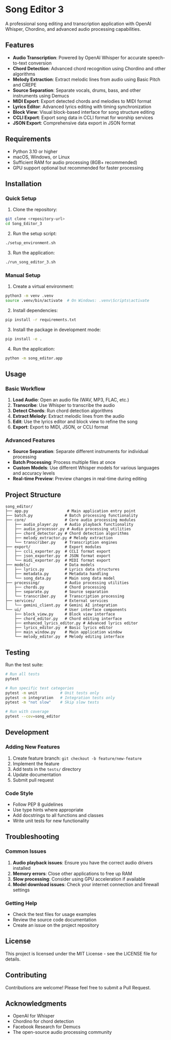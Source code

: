 # Song Editor 3

A professional song editing and transcription application with OpenAI Whisper, Chordino, and advanced audio processing capabilities.

## Features

- **Audio Transcription**: Powered by OpenAI Whisper for accurate speech-to-text conversion
- **Chord Detection**: Advanced chord recognition using Chordino and other algorithms
- **Melody Extraction**: Extract melodic lines from audio using Basic Pitch and CREPE
- **Source Separation**: Separate vocals, drums, bass, and other instruments using Demucs
- **MIDI Export**: Export detected chords and melodies to MIDI format
- **Lyrics Editor**: Advanced lyrics editing with timing synchronization
- **Block View**: Visual block-based interface for song structure editing
- **CCLI Export**: Export song data in CCLI format for worship services
- **JSON Export**: Comprehensive data export in JSON format

## Requirements

- Python 3.10 or higher
- macOS, Windows, or Linux
- Sufficient RAM for audio processing (8GB+ recommended)
- GPU support optional but recommended for faster processing

## Installation

### Quick Setup

1. Clone the repository:
```bash
git clone <repository-url>
cd Song_Editor_3
```

2. Run the setup script:
```bash
./setup_environment.sh
```

3. Run the application:
```bash
./run_song_editor_3.sh
```

### Manual Setup

1. Create a virtual environment:
```bash
python3 -m venv .venv
source .venv/bin/activate  # On Windows: .venv\Scripts\activate
```

2. Install dependencies:
```bash
pip install -r requirements.txt
```

3. Install the package in development mode:
```bash
pip install -e .
```

4. Run the application:
```bash
python -m song_editor.app
```

## Usage

### Basic Workflow

1. **Load Audio**: Open an audio file (WAV, MP3, FLAC, etc.)
2. **Transcribe**: Use Whisper to transcribe the audio
3. **Detect Chords**: Run chord detection algorithms
4. **Extract Melody**: Extract melodic lines from the audio
5. **Edit**: Use the lyrics editor and block view to refine the song
6. **Export**: Export to MIDI, JSON, or CCLI format

### Advanced Features

- **Source Separation**: Separate different instruments for individual processing
- **Batch Processing**: Process multiple files at once
- **Custom Models**: Use different Whisper models for various languages and accuracy levels
- **Real-time Preview**: Preview changes in real-time during editing

## Project Structure

```
song_editor/
├── app.py                 # Main application entry point
├── batch.py              # Batch processing functionality
├── core/                 # Core audio processing modules
│   ├── audio_player.py   # Audio playback functionality
│   ├── audio_processor.py # Audio processing utilities
│   ├── chord_detector.py # Chord detection algorithms
│   ├── melody_extractor.py # Melody extraction
│   └── transcriber.py    # Transcription engines
├── export/               # Export modules
│   ├── ccli_exporter.py  # CCLI format export
│   ├── json_exporter.py  # JSON format export
│   └── midi_exporter.py  # MIDI format export
├── models/               # Data models
│   ├── lyrics.py         # Lyrics data structures
│   ├── metadata.py       # Metadata handling
│   └── song_data.py      # Main song data model
├── processing/           # Audio processing utilities
│   ├── chords.py         # Chord processing
│   ├── separate.py       # Source separation
│   └── transcriber.py    # Transcription processing
├── services/             # External services
│   └── gemini_client.py  # Gemini AI integration
└── ui/                   # User interface components
    ├── block_view.py     # Block view interface
    ├── chord_editor.py   # Chord editing interface
    ├── enhanced_lyrics_editor.py # Advanced lyrics editor
    ├── lyrics_editor.py  # Basic lyrics editor
    ├── main_window.py    # Main application window
    └── melody_editor.py  # Melody editing interface
```

## Testing

Run the test suite:

```bash
# Run all tests
pytest

# Run specific test categories
pytest -m unit          # Unit tests only
pytest -m integration   # Integration tests only
pytest -m "not slow"    # Skip slow tests

# Run with coverage
pytest --cov=song_editor
```

## Development

### Adding New Features

1. Create feature branch: `git checkout -b feature/new-feature`
2. Implement the feature
3. Add tests in the `tests/` directory
4. Update documentation
5. Submit pull request

### Code Style

- Follow PEP 8 guidelines
- Use type hints where appropriate
- Add docstrings to all functions and classes
- Write unit tests for new functionality

## Troubleshooting

### Common Issues

1. **Audio playback issues**: Ensure you have the correct audio drivers installed
2. **Memory errors**: Close other applications to free up RAM
3. **Slow processing**: Consider using GPU acceleration if available
4. **Model download issues**: Check your internet connection and firewall settings

### Getting Help

- Check the test files for usage examples
- Review the source code documentation
- Create an issue on the project repository

## License

This project is licensed under the MIT License - see the LICENSE file for details.

## Contributing

Contributions are welcome! Please feel free to submit a Pull Request.

## Acknowledgments

- OpenAI for Whisper
- Chordino for chord detection
- Facebook Research for Demucs
- The open-source audio processing community
